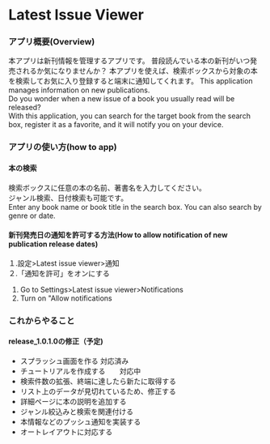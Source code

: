 # Latest Issue Viewer

### アプリ概要(Overview)
本アプリは新刊情報を管理するアプリです。
普段読んでいる本の新刊がいつ発売されるか気になりませんか？
本アプリを使えば、検索ボックスから対象の本を検索してお気に入り登録すると端末に通知してくれます。
This application manages information on new publications.  
Do you wonder when a new issue of a book you usually read will be released?  
With this application, you can search for the target book from the search box, register it as a favorite, and it will notify you on your device.

### アプリの使い方(how to app)
#### 本の検索
検索ボックスに任意の本の名前、著書名を入力してください。  
ジャンル検索、日付検索も可能です。  
Enter any book name or book title in the search box.
You can also search by genre or date.

#### 新刊発売日の通知を許可する方法(How to allow notification of new publication release dates)  
１.設定>Latest issue viewer>通知  
２.「通知を許可」をオンにする

1. Go to Settings>Latest issue viewer>Notifications
2. Turn on "Allow notifications

### これからやること

#### release_1.0.1.0の修正（予定)
<ul>
<li>スプラッシュ画面を作る 対応済み</li>
<li>チュートリアルを作成する　　対応中</li>
<li>検索件数の拡張、終端に達したら新たに取得する</li>
<li>リスト上のデータが見切れているため、修正する</li>
<li>詳細ページに本の説明を追加する</li>
<li>ジャンル絞込みと検索を関連付ける</li>
<li>本情報などのプッシュ通知を実装する</li>
<li>オートレイアウトに対応する</li>
</ul>
